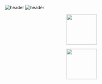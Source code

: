 ![header](https://capsule-render.vercel.app/api?type=soft&color=gradient&customColorList=3&text=Yoon-Min&fontAlignY=40&fontAlign=50&fontSize=30&desc=Welcome%20to%20my%20github!&descAlign=50&descAlignY=70&animation=twinkling)
![header](https://capsule-render.vercel.app/api?type=transparent&customColorList=3&text=안드로이드%20공부중&fontAlignY=40&fontAlign=50&fontSize=30&desc=Kotlin&descAlign=50&descAlignY=70)

<p align="center"><img src = "https://user-images.githubusercontent.com/80873132/183238234-587d874f-f9ed-450b-b7f1-4ddb473b1977.svg" width =100>
<p align="center"><img src = "https://user-images.githubusercontent.com/80873132/183239645-28e87a47-97fe-43b7-844e-17cc72757c08.png" width =100>



<!--
**Yoon-Min/Yoon-Min** is a ✨ _special_ ✨ repository because its `README.md` (this file) appears on your GitHub profile.

Here are some ideas to get you started:

- 🔭 I’m currently working on ...
- 🌱 I’m currently learning ...
- 👯 I’m looking to collaborate on ...
- 🤔 I’m looking for help with ...
- 💬 Ask me about ...
- 📫 How to reach me: ...
- 😄 Pronouns: ...
- ⚡ Fun fact: ...
-->
